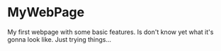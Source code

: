 # MyWebPage
My first webpage with some basic features.
Is don't know yet what it's gonna look like. Just trying things...

